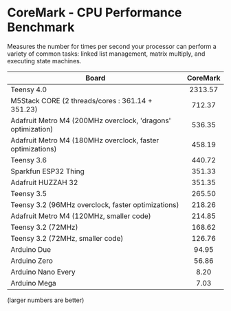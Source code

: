 # CoreMark - CPU Performance Benchmark

Measures the number for times per second your processor can perform a
variety of common tasks: linked list management, matrix multiply, and
executing state machines.

| Board                  | CoreMark |
| ---------------------- | :------: |
| Teensy 4.0             | 2313.57  |
| M5Stack CORE (2 threads/cores : 361.14 + 351.23) | 712.37   |
| Adafruit Metro M4 (200MHz overclock, 'dragons' optimization) | 536.35   |
| Adafruit Metro M4 (180MHz overclock, faster optimizations) | 458.19   |
| Teensy 3.6             | 440.72   |
| Sparkfun ESP32 Thing   | 351.33   |
| Adafruit HUZZAH 32     | 351.35   |
| Teensy 3.5             | 265.50   |
| Teensy 3.2 (96MHz overclock, faster optimizations)            | 218.26   |
| Adafruit Metro M4 (120MHz, smaller code) | 214.85   |
| Teensy 3.2 (72MHz)            | 168.62   |
| Teensy 3.2 (72MHz, smaller code)            | 126.76   |
| Arduino Due            | 94.95    |
| Arduino Zero           | 56.86    |
| Arduino Nano Every     | 8.20     |
| Arduino Mega           | 7.03     |

(larger numbers are better)

